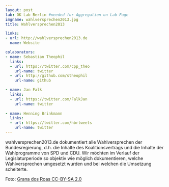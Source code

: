 ```yaml
---
layout: post
lab: OK Lab Berlin #needed for Aggregation on Lab-Page
imgname: wahlversprechen2013.jpg
title: Wahlversprechen2013

links: 
- url: http://wahlversprechen2013.de
  name: Website

colaborators:
- name: Sebastian Theophil
  links:
  - url: https://twitter.com/cpp_theo
    url-name: twitter
  - url: http://github.com/stheophil
    url-name: github

- name: Jan Falk
  links:
  - url: https://twitter.com/FalkJan
    url-name: twitter
    
- name: Henning Brinkmann
  links:
  - url: https://twitter.com/hbrtweets
    url-name: twitter
---
```


wahlversprechen2013.de dokumentiert alle Wahlversprechen der Bundesregierung, d.h. die Inhalte des Koalitionsvertrags und die Inhalte der Wahlprogramme von SPD und CDU. Wir möchten im Verlauf der Legislaturperiode so objektiv wie möglich dokumentieren, welche Wahlversprechen umgesetzt wurden und bei welchen die Umsetzung scheiterte. 

<p> Foto: <a href="http://www.flickr.com/photos/catcrispi/6213846884/">Grana dos Roas CC-BY-SA 2.0</a></p>

